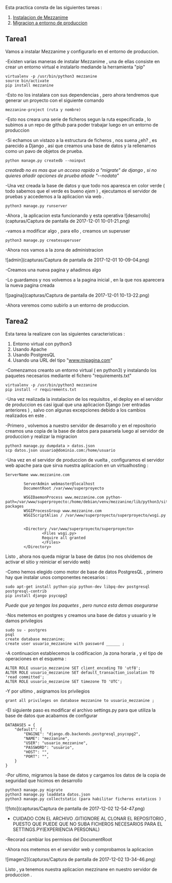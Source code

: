 Esta practica consta de las siguientes tareas :

1. [Instalacion de Mezzanime](#tarea1)
2. [Migracion a entorno de produccion](#tarea2)


## Tarea1

Vamos a instalar Mezzanime y configurarlo en el entorno de produccion.

-Existen varias maneras de instalar Mezzanime , una de ellas consiste en crear un entorno virtual e instalarlo mediande la herramienta "pip"
~~~
virtualenv -p /usr/bin/python3 mezzanine
source bin/activate
pip install mezzanine
~~~
-Esto no los instalara con sus dependencias , pero ahora tendremos que generar un proyecto con el siguiente comando 
~~~
mezzanine-project (ruta y nombre)
~~~
-Esto nos creara una serie de ficheros segun la ruta especificada , lo subimos a un repo de github para poder trabajar luego en un entorno de produccion 

-Si echamos un vistazo a la estructura de ficheros , nos suena ¿eh? , es parecido a Django , asi que creamos una base de datos y la rellenamos como un pavo de objetos de prueba. 
~~~
python manage.py createdb --noinput
~~~
*createdb no es mas que un acceso rapido a "migrate" de django , si no quieres añadir opciones de prueba añade "--nodata"*

-Una vez creada la base de datos y que todo nos aparesca en color verde ( todo sabemos que el verde es bueno *ejem* ) , ejecutamos el servidor de pruebas y accedemos a la aplicacion via web .
~~~
python3 manage.py runserver
~~~

-Ahora , la aplicacion esta funcionando y esta operativa 
![desarrollo](capturas/Captura de pantalla de 2017-12-01 10-01-21.png)

-vamos a  modificar algo , para ello , creamos un superuser 
~~~
python3 manage.py createsuperuser
~~~

-Ahora nos vamos a la zona de administracion 

![admin](capturas/Captura de pantalla de 2017-12-01 10-09-04.png)

-Creamos una nueva pagina y añadimos algo 

-Lo guardamos y nos volvemos a la pagina inicial , en la que nos aparecera la nueva pagina creada 

![pagina](capturas/Captura de pantalla de 2017-12-01 10-13-22.png)

-Ahora veremos como subirlo a un entorno de produccion. 


## Tarea2

Esta tarea la realizare con las siguientes caracteristicas :
1. Entorno virtual con python3
2. Usando Apache
3. Usando PostgresQL
4. Usando una URL del tipo "www.mipagina.com"



-Comenzamos creanto un entorno virtual ( en python3) y instalando los paquetes necesarios mediante el fichero "requirements.txt"
~~~
virtualenv -p /usr/bin/python3 mezzanine
pip install -r requirements.txt
~~~

-Una vez realizada la instalacion de los requisitos , el deploy en el servidor de produccion es casi igual que una aplicacion Django (ver entradas anteriores ) , salvo con algunas excepciones debido a los cambios realizados en este .

-Primero , volvemos a nuestro servidor de desarrollo y en el repositorio creamos una copia de la base de datos para pasarsela luego 
al servidor de produccion y realizar la migracion 
~~~
python3 manage.py dumpdata > datos.json
scp datos.json usuario@dominio.com:/home/usuario 
~~~

-Una vez en el servidor de produccion de vuelta , configuramos el servidor web apache para que sirva nuestra aplicacion en un virtualhosting :
~~~
ServerName www.mezzanine.com

        ServerAdmin webmaster@localhost
        DocumentRoot /var/www/superproyecto
        
        WSGIDaemonProcess www.mezzanine.com python-path=/var/www/superproyecto:/home/debian/venv/mezzanine/lib/python3/site-packages
        WSGIProcessGroup www.mezzanine.com
        WSGIScriptAlias / /var/www/superproyecto/superproyecto/wsgi.py

        
        <Directory /var/www/superproyecto/superproyecto>
                <Files wsgi.py>
                Require all granted
                </Files>
        </Directory>
~~~

Listo , ahora nos queda migrar la base de datos (no nos olvidemos de activar el sitio y reiniciar el servido web)

-Como hemos elegido como motor de base de datos PostgresQL , primero hay que instalar unos componentes necesarios :
~~~
sudo apt-get install python-pip python-dev libpq-dev postgresql postgresql-contrib
pip install django psycopg2
~~~


*Puede que ya tengas los paquetes , pero nunca esta demas asegurarse*

-Nos metemos en postgres y creamos una base de datos y usuario y le damos privilegios 

~~~
sudo su - postgres
psql
create database mezzanine;
create user usuario_mezzanine with password ______ ;
~~~
-A continuacion establecemos la codificacion ,la zona horaria , y el tipo de operaciones en el esquema :
~~~
ALTER ROLE usuario_mezzanine SET client_encoding TO 'utf8';
ALTER ROLE usuario_mezzanine SET default_transaction_isolation TO 'read committed';
ALTER ROLE usuario_mezzanine SET timezone TO 'UTC';
~~~

-Y por ultimo , asignamos los privilegios 
~~~
grant all privileges on database mezzanine to usuario_mezzanine ;
~~~

-El siguiente paso es modificar el archivo settings.py para que utiliza la base de datos que acabamos de configurar 
~~~
DATABASES = {
    "default": {
        "ENGINE": "django.db.backends.postgresql_psycopg2",
        "NAME": "mezzanine",
        "USER": "usuario_mezzanine",
        "PASSWORD": "usuario",
        "HOST": "",
        "PORT": "",
    }
}
~~~

-Por ultimo,  migramos la base de datos y cargamos los datos de la copia de seguridad que hicimos en desarrollo
~~~
python3 manage.py migrate
python3 manage.py loaddata datos.json
python3 manage.py collectstatic (para habilitar ficheros estaticos )
~~~

![foto](capturas/Captura de pantalla de 2017-12-02 12-54-47.png)




- CUIDADO CON EL ARCHIVO .GITIGNORE AL CLONAR EL REPOSITORIO , PUESTO QUE PUEDE QUE NO SUBA FICHEROS NECESARIOS PARA EL SETTINGS.PY(EXPERIENCIA PERSONAL)


-Recorad cambiar los permisos del DocumentRoot

-Ahora nos metemos en el servidor web y comprobamos la aplicacion 

![imagen2](capturas/Captura de pantalla de 2017-12-02 13-34-46.png)

Listo , ya tenemos nuestra aplicacion mezzinane en nuestro servidor de produccion .
